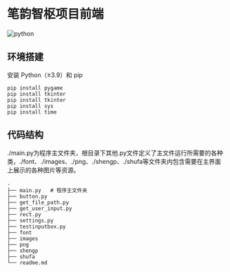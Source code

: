 # 笔韵智枢项目前端

<img src="https://img.shields.io/badge/Python-≥3.9-blue" alt="python">

## 环境搭建

安装 Python（≥3.9）和 pip

```shell
pip install pygame
pip install tkinter
pip install tkinter
pip install sys
pip install time
```

## 代码结构

./main.py为程序主文件夹，根目录下其他.py文件定义了主文件运行所需要的各种类，./font、./images、./png、./shengp、./shufa等文件夹内包含需要在主界面上展示的各种图片等资源。


```
.
├── main.py   # 程序主文件夹
├── button.py   
├── get_file_path.py   
├── get_user_input.py   
├── rect.py   
├── settings.py  
├── testinputbox.py  
├── font    
├── images   
├── png
├── shengp
├── shufa
└── readme.md
```

